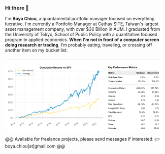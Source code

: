 ### Hi there 👋

I'm **Boya Chiou**, a quantamental portfolio manager focused on everything lucrative.
I'm currently a Portfolio Manager at Cathay SITE, Taiwan's largest asset management company, with over $30 Billion in AUM. 
I graduated from the University of Tokyo, School of Public Policy with a quantitative focused program in applied economics.
**When I'm not in front of a computer screen doing research or trading**, I'm probably eating, traveling, or crossing off another item on my bucket list.

![alt tag](/image/90bps.png)

@@ Available for freelance projects, please send messages if interested: 👉  boya.chiou[at]gmail.com @@
